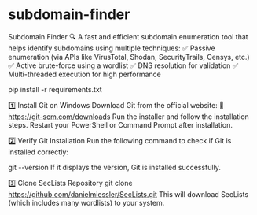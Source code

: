 # subdomain-finder
Subdomain Finder 🔍 A fast and efficient subdomain enumeration tool that helps identify subdomains using multiple techniques: 
✅ Passive enumeration (via APIs like VirusTotal, Shodan, SecurityTrails, Censys, etc.) 
✅ Active brute-force using a wordlist 
✅ DNS resolution for validation 
✅ Multi-threaded execution for high performance

pip install -r requirements.txt

1️⃣ Install Git on Windows
Download Git from the official website:
🔗 https://git-scm.com/downloads
Run the installer and follow the installation steps.
Restart your PowerShell or Command Prompt after installation.

2️⃣ Verify Git Installation
Run the following command to check if Git is installed correctly:

git --version
If it displays the version, Git is installed successfully.

3️⃣ Clone SecLists Repository
git clone https://github.com/danielmiessler/SecLists.git
This will download SecLists (which includes many wordlists) to your system.
